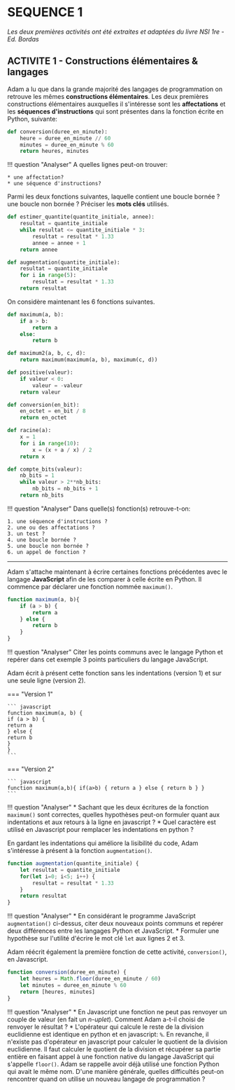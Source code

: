 SEQUENCE 1
==========

*Les deux premières activités ont été extraites et adaptées du livre NSI 1re - Ed. Bordas*


## ACTIVITE 1 - Constructions élémentaires & langages

Adam a lu que dans la grande majorité des langages de programmation on retrouve les mêmes **constructions élémentaires**. 
Les deux premières constructions élémentaires auxquelles il s'intéresse 
sont les **affectations** et les **séquences d'instructions** qui sont présentes dans la fonction écrite en Python, suivante: 


```python
def conversion(duree_en_minute):
    heure = duree_en_minute // 60
    minutes = duree_en_minute % 60
    return heures, minutes
```

!!! question "Analyser"
    A quelles lignes peut-on trouver:  
    
    * une affectation?
    * une séquence d'instructions?

Parmi les deux fonctions suivantes, laquelle contient une boucle bornée ? une boucle non bornée ? Préciser les **mots clés** utilisés.


```python
def estimer_quantite(quantite_initiale, annee):
    resultat = quantite_initiale
    while resultat <= quantite_initiale * 3:
        resultat = resultat * 1.33
        annee = annee + 1
    return annee

def augmentation(quantite_initiale):
    resultat = quantite_initiale
    for i in range(5):
        resultat = resultat * 1.33
    return resultat
```


On considère maintenant les 6 fonctions suivantes. 


```python
def maximum(a, b):
    if a > b:
        return a
    else:
        return b

def maximum2(a, b, c, d):
    return maximum(maximum(a, b), maximum(c, d))

def positive(valeur):
    if valeur < 0:
        valeur = -valeur
    return valeur

def conversion(en_bit):
    en_octet = en_bit / 8
    return en_octet

def racine(a):
    x = 1
    for i in range(10):
        x = (x + a / x) / 2
    return x

def compte_bits(valeur):
    nb_bits = 1
    while valeur > 2**nb_bits:
        nb_bits = nb_bits + 1
    return nb_bits    
```
!!! question "Analyser"
    Dans quelle(s) fonction(s) retrouve-t-on:  
    
    1. une séquence d'instructions ?
    2. une ou des affectations ?
    3. un test ?
    4. une boucle bornée ?
    5. une boucle non bornée ?
    6. un appel de fonction ?

---

Adam s'attache maintenant à écrire certaines fonctions précédentes avec le langage **JavaScript** afin de les comparer à celle écrite en Python. Il commence par déclarer une fonction nommée `maximum()`. 

```javascript
function maximum(a, b){
    if (a > b) {
        return a
    } else {
        return b
    }
}
```

!!! question "Analyser"
    Citer les points communs avec le langage Python et repérer dans cet exemple 3 points particuliers du langage JavaScript. 

Adam écrit à présent cette fonction sans les indentations (version 1) et sur une seule ligne (version 2). 

=== "Version 1"

    ``` javascript
    function maximum(a, b) {
	if (a > b) {
	return a
	} else {
	return b
	}
	}
	```

=== "Version 2"

    ``` javascript
    function maximum(a,b){ if(a>b) { return a } else { return b } }
    ```
!!! question "Analyser"
    * Sachant que les deux écritures de la fonction `maximum()` sont correctes, 
    quelles hypothèses peut-on formuler quant aux indentations et aux retours à la ligne en javascript ?
    * Quel caractère est utilisé en Javascript pour remplacer les indentations en python ?

En gardant les indentations qui améliore la lisibilité du code, Adam s'intéresse à présent à la fonction `augmentation()`.  

```javascript
function augmentation(quantite_initiale) {
    let resultat = quantite_initiale
    for(let i=0; i<5; i++) {
        resultat = resultat * 1.33
    }
    return resultat
}
```
!!! question "Analyser"
    * En considérant le programme JavaScript `augmentation()` ci-dessus, citer deux nouveaux points communs et repérer deux différences entre les langages Python et JavaScript.
    * Formuler une hypothèse sur l'utilité d'écrire le mot clé `let` aux lignes 2 et 3. 


Adam réécrit également la première fonction de cette activité, `conversion()`, en Javascript.  

```javascript
function conversion(duree_en_minute) {
    let heures = Math.floor(duree_en_minute / 60)
    let minutes = duree_en_minute % 60
    return [heures, minutes]
}
```
!!! question "Analyser"
    * En Javascript une fonction ne peut pas renvoyer un couple de valeur (en fait un *n-uplet*). Comment Adam a-t-il choisi de renvoyer le résultat ?
    * L'opérateur qui calcule le reste de la division euclidienne est identique en python et en javascript: `%`. 
    En revanche, il n'existe pas d'opérateur en javascript pour calculer le quotient de la division euclidienne. 
    Il faut calculer le quotient de la division et récupérer sa partie entière en faisant appel à une fonction native du langage JavaScript qui s'appelle `floor()`. 
    Adam se rappelle avoir déjà utilisé une fonction Python qui avait le même nom. 
    D'une manière générale, quelles difficultés peut-on rencontrer quand on utilise un nouveau langage de programmation ?
